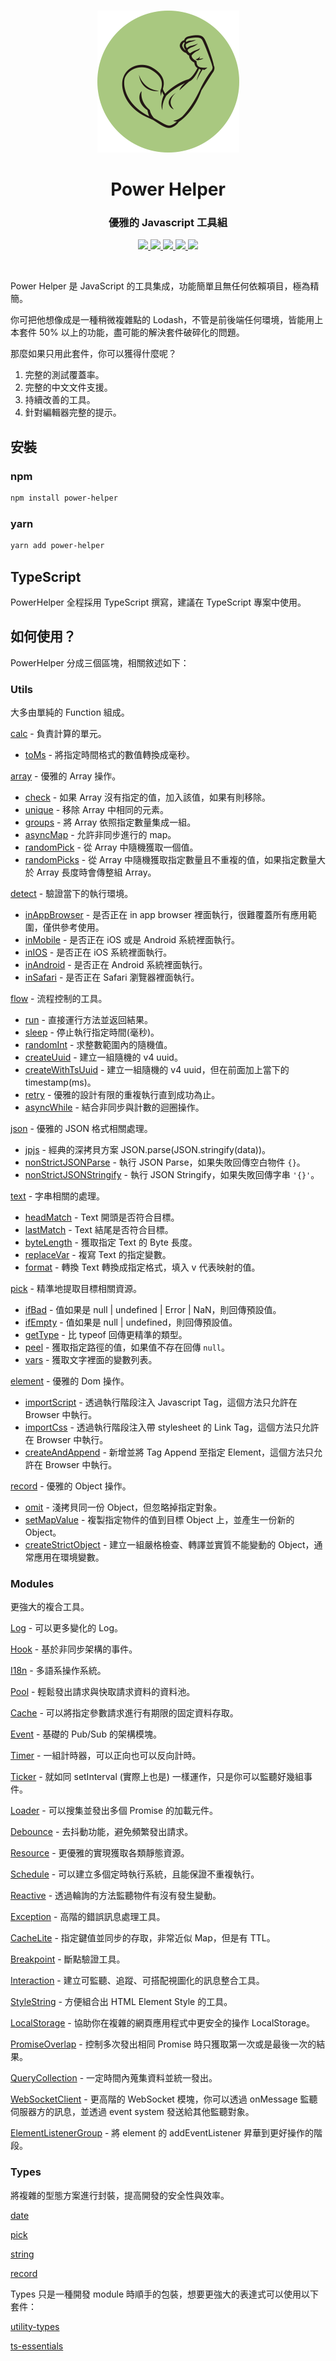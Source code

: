 <br>
<p align="center"><img style="max-width: 300px" src="./logo.png"></p>

<h1 align="center">Power Helper</h1>
<h3 align="center">優雅的 Javascript 工具組</h3>

<p align="center">
    <a href="https://www.npmjs.com/package/power-helper">
        <img src="https://img.shields.io/npm/v/power-helper.svg">
    </a>
    <a href='https://github.com/KHC-ZhiHao/PowerHelper/actions'>
        <img src='https://github.com/KHC-ZhiHao/PowerHelper/actions/workflows/build.yml/badge.svg'/>
    </a>
    <a href='https://coveralls.io/github/KHC-ZhiHao/PowerHelper?branch=master'>
        <img src='https://coveralls.io/repos/github/KHC-ZhiHao/PowerHelper/badge.svg?branch=master'/>
    </a>
    <a href="https://standardjs.com/">
        <img src="https://img.shields.io/badge/code_style-standard-brightgreen.svg">
    </a>
    <a href="https://github.com/KHC-ZhiHao/PowerHelper">
        <img src="https://img.shields.io/github/stars/KHC-ZhiHao/PowerHelper.svg?style=social">
    </a>
    <br>
</p>

<br>

Power Helper 是 JavaScript 的工具集成，功能簡單且無任何依賴項目，極為精簡。

你可把他想像成是一種稍微複雜點的 Lodash，不管是前後端任何環境，皆能用上本套件 50% 以上的功能，盡可能的解決套件破碎化的問題。

那麼如果只用此套件，你可以獲得什麼呢？

1. 完整的測試覆蓋率。
2. 完整的中文文件支援。
3. 持續改善的工具。
4. 針對編輯器完整的提示。

## 安裝

### npm

```bash
npm install power-helper
```

### yarn

```bash
yarn add power-helper
```

## TypeScript

PowerHelper 全程採用 TypeScript 撰寫，建議在 TypeScript 專案中使用。

## 如何使用？

PowerHelper 分成三個區塊，相關敘述如下：

### Utils

大多由單純的 Function 組成。

[calc](./lib/utils/calc.md) - 負責計算的單元。

* [toMs](https://github.com/KHC-ZhiHao/PowerHelper/blob/master/lib/utils/calc.md#toms) - 將指定時間格式的數值轉換成毫秒。

[array](./lib/utils/array.md) - 優雅的 Array 操作。

* [check](https://github.com/KHC-ZhiHao/PowerHelper/blob/master/lib/utils/array.md#check) - 如果 Array 沒有指定的值，加入該值，如果有則移除。
* [unique](https://github.com/KHC-ZhiHao/PowerHelper/blob/master/lib/utils/array.md#unique) - 移除 Array 中相同的元素。
* [groups](https://github.com/KHC-ZhiHao/PowerHelper/blob/master/lib/utils/array.md#groups) - 將 Array 依照指定數量集成一組。
* [asyncMap](https://github.com/KHC-ZhiHao/PowerHelper/blob/master/lib/utils/array.md#asyncmap) - 允許非同步進行的 map。
* [randomPick](https://github.com/KHC-ZhiHao/PowerHelper/blob/master/lib/utils/array.md#randompick) - 從 Array 中隨機獲取一個值。
* [randomPicks](https://github.com/KHC-ZhiHao/PowerHelper/blob/master/lib/utils/array.md#randompicks) - 
從 Array 中隨機獲取指定數量且不重複的值，如果指定數量大於 Array 長度時會傳整組 Array。

[detect](./lib/utils/detect.md) - 驗證當下的執行環境。

* [inAppBrowser](https://github.com/KHC-ZhiHao/PowerHelper/blob/master/lib/utils/detect.md#inappbrowser) - 是否正在 in app browser 裡面執行，很難覆蓋所有應用範圍，僅供參考使用。
* [inMobile](https://github.com/KHC-ZhiHao/PowerHelper/blob/master/lib/utils/detect.md#inmobile) - 是否正在 iOS 或是 Android 系統裡面執行。
* [inIOS](https://github.com/KHC-ZhiHao/PowerHelper/blob/master/lib/utils/detect.md#inios) - 是否正在 iOS 系統裡面執行。
* [inAndroid](https://github.com/KHC-ZhiHao/PowerHelper/blob/master/lib/utils/detect.md#inandroid) - 是否正在 Android 系統裡面執行。
* [inSafari](https://github.com/KHC-ZhiHao/PowerHelper/blob/master/lib/utils/detect.md#insafari) - 是否正在 Safari 瀏覽器裡面執行。

[flow](./lib/utils/flow.md) - 流程控制的工具。

* [run](https://github.com/KHC-ZhiHao/PowerHelper/blob/master/lib/utils/flow.md#run) - 直接運行方法並返回結果。
* [sleep](https://github.com/KHC-ZhiHao/PowerHelper/blob/master/lib/utils/flow.md#sleep) - 停止執行指定時間(毫秒)。
* [randomInt](https://github.com/KHC-ZhiHao/PowerHelper/blob/master/lib/utils/flow.md#randomint) - 求整數範圍內的隨機值。
* [createUuid](https://github.com/KHC-ZhiHao/PowerHelper/blob/master/lib/utils/flow.md#createuuid) - 建立一組隨機的 v4 uuid。
* [createWithTsUuid](https://github.com/KHC-ZhiHao/PowerHelper/blob/master/lib/utils/flow.md#createwithtsuuid) - 建立一組隨機的 v4 uuid，但在前面加上當下的 timestamp(ms)。
* [retry](https://github.com/KHC-ZhiHao/PowerHelper/blob/master/lib/utils/flow.md#retry) - 優雅的設計有限的重複執行直到成功為止。
* [asyncWhile](https://github.com/KHC-ZhiHao/PowerHelper/blob/master/lib/utils/flow.md#asyncwhile) - 結合非同步與計數的迴圈操作。

[json](./lib/utils/json.md) - 優雅的 JSON 格式相關處理。

* [jpjs](https://github.com/KHC-ZhiHao/PowerHelper/blob/master/lib/utils/json.md#jpjs) - 經典的深拷貝方案 JSON.parse(JSON.stringify(data))。
* [nonStrictJSONParse](https://github.com/KHC-ZhiHao/PowerHelper/blob/master/lib/utils/json.md#nonstrictjsonparse) - 執行 JSON Parse，如果失敗回傳空白物件 `{}`。
* [nonStrictJSONStringify](https://github.com/KHC-ZhiHao/PowerHelper/blob/master/lib/utils/json.md#nonstrictjsonstringify) - 執行 JSON Stringify，如果失敗回傳字串 `'{}'`。

[text](./lib/utils/text.md) - 字串相關的處理。

* [headMatch](https://github.com/KHC-ZhiHao/PowerHelper/blob/master/lib/utils/text.md#headmatch) - Text 開頭是否符合目標。
* [lastMatch](https://github.com/KHC-ZhiHao/PowerHelper/blob/master/lib/utils/text.md#lastmatch) - Text 結尾是否符合目標。
* [byteLength](https://github.com/KHC-ZhiHao/PowerHelper/blob/master/lib/utils/text.md#bytelength) - 獲取指定 Text 的 Byte 長度。
* [replaceVar](https://github.com/KHC-ZhiHao/PowerHelper/blob/master/lib/utils/text.md#replacevar) - 複寫 Text 的指定變數。
* [format](https://github.com/KHC-ZhiHao/PowerHelper/blob/master/lib/utils/text.md#format) - 轉換 Text 轉換成指定格式，填入 v 代表映射的值。

[pick](./lib/utils/pick.md) - 精準地提取目標相關資源。

* [ifBad](https://github.com/KHC-ZhiHao/PowerHelper/blob/master/lib/utils/pick.md#ifbad) - 值如果是 null | undefined | Error | NaN，則回傳預設值。
* [ifEmpty](https://github.com/KHC-ZhiHao/PowerHelper/blob/master/lib/utils/pick.md#ifempty) - 值如果是 null | undefined，則回傳預設值。
* [getType](https://github.com/KHC-ZhiHao/PowerHelper/blob/master/lib/utils/pick.md#gettype) - 比 typeof 回傳更精準的類型。
* [peel](https://github.com/KHC-ZhiHao/PowerHelper/blob/master/lib/utils/pick.md#peel) - 獲取指定路徑的值，如果值不存在回傳 `null`。
* [vars](https://github.com/KHC-ZhiHao/PowerHelper/blob/master/lib/utils/pick.md#vars) - 獲取文字裡面的變數列表。


[element](./lib/utils/element.md) - 優雅的 Dom 操作。

* [importScript](https://github.com/KHC-ZhiHao/PowerHelper/blob/master/lib/utils/element.md#importscript) - 透過執行階段注入 Javascript Tag，這個方法只允許在 Browser 中執行。
* [importCss](https://github.com/KHC-ZhiHao/PowerHelper/blob/master/lib/utils/element.md#importcss) - 透過執行階段注入帶 stylesheet 的 Link Tag，這個方法只允許在 Browser 中執行。
* [createAndAppend](https://github.com/KHC-ZhiHao/PowerHelper/blob/master/lib/utils/element.md#createandappend) - 新增並將 Tag Append 至指定 Element，這個方法只允許在 Browser 中執行。

[record](./lib/utils/record.md) - 優雅的 Object 操作。

* [omit](https://github.com/KHC-ZhiHao/PowerHelper/blob/master/lib/utils/record.md#omit) - 淺拷貝同一份 Object，但忽略掉指定對象。
* [setMapValue](https://github.com/KHC-ZhiHao/PowerHelper/blob/master/lib/utils/record.md#setmapvalue) - 複製指定物件的值到目標 Object 上，並產生一份新的 Object。
* [createStrictObject](https://github.com/KHC-ZhiHao/PowerHelper/blob/master/lib/utils/record.md#createstrictobject) - 建立一組嚴格檢查、轉譯並實質不能變動的 Object，通常應用在環境變數。

### Modules

更強大的複合工具。

[Log](./lib/modules/log.md) - 可以更多變化的 Log。

[Hook](./lib/modules/hook.md) - 基於非同步架構的事件。

[I18n](./lib/modules/i18n.md) - 多語系操作系統。

[Pool](./lib/modules/pool.md) - 輕鬆發出請求與快取請求資料的資料池。

[Cache](./lib/modules/cache.md) - 可以將指定參數請求進行有期限的固定資料存取。

[Event](./lib/modules/event.md) - 基礎的 Pub/Sub 的架構模塊。

[Timer](./lib/modules/timer.md) - 一組計時器，可以正向也可以反向計時。

[Ticker](./lib/modules/ticker.md) - 就如同 setInterval (實際上也是) 一樣運作，只是你可以監聽好幾組事件。

[Loader](./lib/modules/loader.md) - 可以搜集並發出多個 Promise 的加載元件。

[Debounce](./lib/modules/debounce.md) - 去抖動功能，避免頻繁發出請求。

[Resource](./lib/modules/resource.md) - 更優雅的實現獲取各類靜態資源。

[Schedule](./lib/modules/schedule.md) - 可以建立多個定時執行系統，且能保證不重複執行。

[Reactive](./lib/modules/reactive.md) - 透過輪詢的方法監聽物件有沒有發生變動。

[Exception](./lib/modules/exception.md) - 高階的錯誤訊息處理工具。

[CacheLite](./lib/modules/cache-lite.md) - 指定鍵值並同步的存取，非常近似 Map，但是有 TTL。

[Breakpoint](./lib/modules/breakpoint.md) - 斷點驗證工具。

[Interaction](./lib/modules/interaction.md) - 建立可監聽、追蹤、可搭配視圖化的訊息整合工具。

[StyleString](./lib/modules/style-string.md) - 方便組合出 HTML Element Style 的工具。

[LocalStorage](./lib/modules/local-storage.md) - 協助你在複雜的網頁應用程式中更安全的操作 LocalStorage。

[PromiseOverlap](./lib/modules/promise-overlap.md) - 控制多次發出相同 Promise 時只獲取第一次或是最後一次的結果。

[QueryCollection](./lib/modules/query-collection.md) - 一定時間內蒐集資料並統一發出。

[WebSocketClient](./lib/modules/websocket.md) - 更高階的 WebSocket 模塊，你可以透過 onMessage 監聽伺服器方的訊息，並透過 event system 發送給其他監聽對象。

[ElementListenerGroup](./lib/modules/element-listener-group.md) - 將 element 的 addEventListener 昇華到更好操作的階段。

### Types

將複雜的型態方案進行封裝，提高開發的安全性與效率。

[date](./types/date.md)

[pick](./types/pick.md)

[string](./types/string.md)

[record](./types/record.md)

Types 只是一種開發 module 時順手的包裝，想要更強大的表達式可以使用以下套件：

[utility-types](https://www.npmjs.com/package/utility-types)

[ts-essentials](https://github.com/krzkaczor/ts-essentials)
